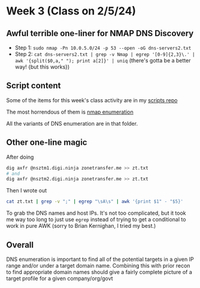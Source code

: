 # Week 3 (Class on 2/5/24)

## Awful terrible one-liner for NMAP DNS Discovery
* Step 1: `sudo nmap -Pn 10.0.5.0/24 -p 53 --open -oG dns-servers2.txt`
* Step 2: `cat dns-servers2.txt | grep -v Nmap | egrep '[0-9]{2,3}\.' | awk '{split($0,a," "); print a[2]}' | uniq` (there's gotta be a better way! {but this works})

## Script content
Some of the items for this week's class activity are in my [scripts repo](https://git.goober.cloud/matt/sec335-scripts/src/branch/main/week3/activity3.1)

The most horrendous of them is [nmap enumeration](https://git.goober.cloud/matt/sec335-scripts/src/branch/main/week3/activity3.1/nmap_enumerate.sh)

All the variants of DNS enumeration are in that folder.

## Other one-line magic
After doing
```bash
dig axfr @nsztm1.digi.ninja zonetransfer.me >> zt.txt
# and
dig axfr @nsztm2.digi.ninja zonetransfer.me >> zt.txt
```

Then I wrote out
```bash
cat zt.txt | grep -v ";" | egrep "\sA\s" | awk '{print $1" - "$5}'
```

To grab the DNS names and host IPs. It's not too complicated, but it took me way too long to just use `egrep` instead of trying to get a conditional to work in pure AWK (sorry to  Brian Kernighan, I tried my best.)

## Overall
DNS enumeration is important to find all of the potential targets in a given IP range and/or under a target domain name.
Combining this with prior recon to find appropriate domain names should give a fairly complete picture of a target profile for a given company/org/govt